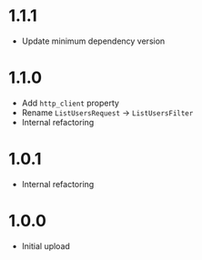 # 1.1.1
- Update minimum dependency version

# 1.1.0
- Add `http_client` property
- Rename `ListUsersRequest` -> `ListUsersFilter`
- Internal refactoring

# 1.0.1
- Internal refactoring

# 1.0.0
- Initial upload
